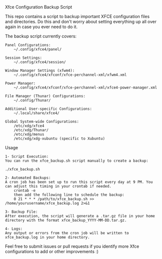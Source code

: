 Xfce Configuration Backup Script

This repo contains a script to backup important XFCE configuration files and directories. Do this and don't worry about setting everything up all over again in case you ever need to do it.

The backup script currently covers:

    Panel Configurations:
        ~/.config/xfce4/panel/

    Session Settings:
        ~/.config/xfce4/session/

    Window Manager Settings (xfwm4):
        ~/.config/xfce4/xfconf/xfce-perchannel-xml/xfwm4.xml

    Power Manager:
        ~/.config/xfce4/xfconf/xfce-perchannel-xml/xfce4-power-manager.xml

    File Manager (Thunar) Configurations:
        ~/.config/Thunar/

    Additional User-specific Configurations:
        ~/.local/share/xfce4/

    Global System-wide Configurations:
        /etc/xdg/xfce4
        /etc/xdg/Thunar/
        /etc/xdg/menus
        /etc/xdg/xdg-xubuntu (specific to Xubuntu)

Usage

    1- Script Execution:
    You can run the xfce_backup.sh script manually to create a backup:

    ./xfce_backup.sh

    2- Automated Backups:
    A cron job has been set up to run this script every day at 9 PM. You can adjust this timing in your crontab if needed.
        crontab -e
        then add the following line to schedule the backup:
        0 21 * * * /path/to/xfce_backup.sh >> /home/yourusername/xfce_backup.log 2>&1

    3- Backup File:
    After execution, the script will generate a .tar.gz file in your home directory with the format xfce_backup_YYYY-MM-DD.tar.gz.

    4- Logs:
    Any output or errors from the cron job will be written to xfce_backup.log in your home directory.

Feel free to submit issues or pull requests if you identify more Xfce configurations to add or other improvements :)